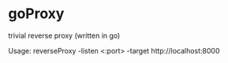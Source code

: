 # goProxy
trivial reverse proxy (written in go)

Usage:
	reverseProxy -listen <:port> -target http://localhost:8000

